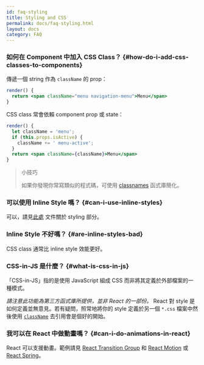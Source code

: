 ```yaml
---
id: faq-styling
title: Styling and CSS
permalink: docs/faq-styling.html
layout: docs
category: FAQ
---
```


### 如何在 Component 中加入 CSS Class？ {#how-do-i-add-css-classes-to-components}

傳遞一個 string 作為 `className` 的 prop：

```jsx
render() {
  return <span className="menu navigation-menu">Menu</span>
}
```

CSS class 常會依賴 component prop 或 state：

```jsx
render() {
  let className = 'menu';
  if (this.props.isActive) {
    className += ' menu-active';
  }
  return <span className={className}>Menu</span>
}
```

>小技巧
>  
>如果你發現你常寫類似的程式碼，可使用 [classnames](https://www.npmjs.com/package/classnames#usage-with-reactjs) 函式庫簡化。

### 可以使用 Inline Style 嗎？ {#can-i-use-inline-styles}

可以，請見[此處](/docs/dom-elements.html#style) 文件關於 styling 部分。

### Inline Style 不好嗎？ {#are-inline-styles-bad}

CSS class 通常比 inline style 效能更好。

### CSS-in-JS 是什麼？ {#what-is-css-in-js}

「CSS-in-JS」指的是使用 JavaScript 組成 CSS 而非將其定義於外部檔案的一種模式。

_請注意此功能為第三方函式庫所提供，並非 React 的一部份。_ React 對 style 是如何定義並無意見。若有疑問，照常地將你的 style 定義於另一個 `*.css` 檔案中然後使用 [`className`](/docs/dom-elements.html#classname) 去引用會是個好的開始。

### 我可以在 React 中做動畫嗎？ {#can-i-do-animations-in-react}

React 可以支援動畫。範例請見 [React Transition Group](https://reactcommunity.org/react-transition-group/) 和 [React Motion](https://github.com/chenglou/react-motion) 或 [React Spring](https://github.com/react-spring/react-spring)。

